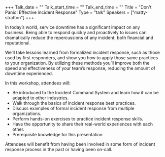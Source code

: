 +++
Talk_date = ""
Talk_start_time = ""
Talk_end_time = ""
Title = "Don't Panic! Effective Incident Response"
Type = "talk"
Speakers = ["matty-stratton"]
+++

In today’s world, service downtime has a significant impact on any business. Being able to respond quickly and proactively to issues can dramatically reduce the repercussions of any incident, both financial and reputational.

We’ll take lessons learned from formalized incident response, such as those used by first responders, and show you how to apply those same practices to your organization. By utilizing these methods you’ll improve both the speed and effectiveness of your team’s response, reducing the amount of downtime experienced.

In this workshop, attendees will:

* Be introduced to the Incident Command System and learn how it can be adapted to other industries.
* Walk through the basics of incident response best practices.
* Discuss examples of formal incident response from multiple organizations.
* Perform hands-on exercises to practice incident response skills.
* Have the opportunity to share their real-world experiences with each other.
* Prerequisite knowledge for this presentation

Attendees will benefit from having been involved in some form of incident response process in the past or having been on-call.
